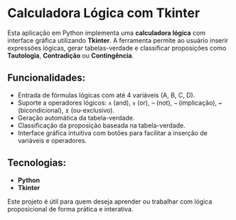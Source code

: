 # Calculadora Lógica com Tkinter

Esta aplicação em Python implementa uma **calculadora lógica** com interface gráfica utilizando **Tkinter**. A ferramenta permite ao usuário inserir expressões lógicas, gerar tabelas-verdade e classificar proposições como **Tautologia**, **Contradição** ou **Contingência**.

## Funcionalidades:

- Entrada de fórmulas lógicas com até 4 variáveis (A, B, C, D).
- Suporte a operadores lógicos: `∧` (and), `∨` (or), `¬` (not), `→` (implicação), `↔` (bicondicional), `⊻` (ou-exclusivo).
- Geração automática da tabela-verdade.
- Classificação da proposição baseada na tabela-verdade.
- Interface gráfica intuitiva com botões para facilitar a inserção de variáveis e operadores.

## Tecnologias:

- **Python**
- **Tkinter**

Este projeto é útil para quem deseja aprender ou trabalhar com lógica proposicional de forma prática e interativa.
